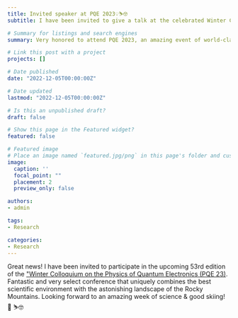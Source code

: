 ```yaml
---
title: Invited speaker at PQE 2023💡⛷🤓
subtitle: I have been invited to give a talk at the celebrated Winter Colloquium PQE 2023 in Snowbird (Utah)

# Summary for listings and search engines
summary: Very honored to attend PQE 2023, an amazing event of world-class science and skiing!

# Link this post with a project
projects: []

# Date published
date: "2022-12-05T00:00:00Z"

# Date updated
lastmod: "2022-12-05T00:00:00Z"

# Is this an unpublished draft?
draft: false

# Show this page in the Featured widget?
featured: false

# Featured image
# Place an image named `featured.jpg/png` in this page's folder and customize its options here.
image:
  caption: ''
  focal_point: ""
  placement: 2
  preview_only: false

authors:
- admin

tags:
- Research

categories:
- Research
---
```


Great news! I have been invited to participate in the upcoming 53rd edition of the ["Winter Colloquium on the Physics of Quantum Electronics (PQE 23)](https://pqeconference.firebaseapp.com). Fantastic and very select conference that uniquely combines the best scientific environment with the astonishing landscape of the Rocky Mountains. Looking forward to an amazing week of science & good skiing! 🙌 ⛷🤓